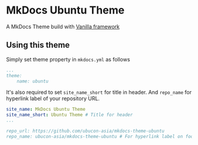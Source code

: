 # MkDocs Ubuntu Theme

A MkDocs Theme build with [Vanilla framework](https://vanillaframework.io/)

## Using this theme

Simply set theme property in `mkdocs.yml` as follows

```yaml
...
theme:
    name: ubuntu
```

It's also required to set `site_name_short` for title in header. And `repo_name` for hyperlink label of your repository URL.

```yaml
site_name: MkDocs Ubuntu Theme
site_name_short: Ubuntu Theme # Title for header
...

repo_url: https://github.com/ubucon-asia/mkdocs-theme-ubuntu
repo_name: ubucon-asia/mkdocs-theme-ubuntu # For hyperlink label on footer
```
